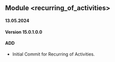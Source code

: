 ## Module <recurring_of_activities>

#### 13.05.2024
#### Version 15.0.1.0.0
#### ADD
- Initial Commit for  Recurring of Activities.
